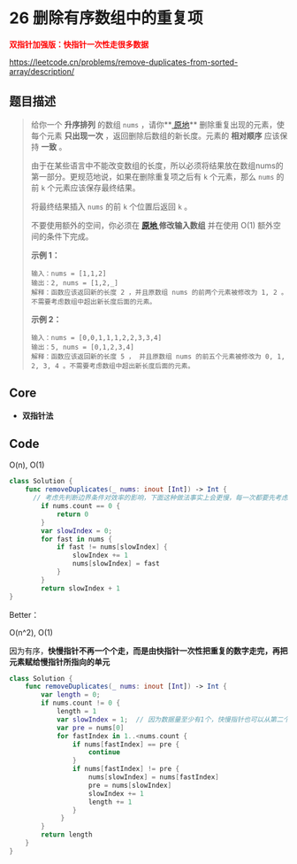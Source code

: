 # 26 删除有序数组中的重复项

**<font color=red>双指针加强版：快指针一次性走很多数据</font>**

https://leetcode.cn/problems/remove-duplicates-from-sorted-array/description/

## 题目描述

> 给你一个 **升序排列** 的数组 `nums` ，请你**[ 原地](http://baike.baidu.com/item/原地算法)** 删除重复出现的元素，使每个元素 **只出现一次** ，返回删除后数组的新长度。元素的 **相对顺序** 应该保持 **一致** 。
>
> 由于在某些语言中不能改变数组的长度，所以必须将结果放在数组nums的第一部分。更规范地说，如果在删除重复项之后有 `k` 个元素，那么 `nums` 的前 `k` 个元素应该保存最终结果。
>
> 将最终结果插入 `nums` 的前 `k` 个位置后返回 `k` 。
>
> 不要使用额外的空间，你必须在 **[原地 ](https://baike.baidu.com/item/原地算法)修改输入数组** 并在使用 O(1) 额外空间的条件下完成。
>
> **示例 1：**
>
> ```
> 输入：nums = [1,1,2]
> 输出：2, nums = [1,2,_]
> 解释：函数应该返回新的长度 2 ，并且原数组 nums 的前两个元素被修改为 1, 2 。不需要考虑数组中超出新长度后面的元素。
> ```
>
> **示例 2：**
>
> ```
> 输入：nums = [0,0,1,1,1,2,2,3,3,4]
> 输出：5, nums = [0,1,2,3,4]
> 解释：函数应该返回新的长度 5 ， 并且原数组 nums 的前五个元素被修改为 0, 1, 2, 3, 4 。不需要考虑数组中超出新长度后面的元素。
> ```

## Core

- **双指针法**

## Code

O(n), O(1)

```swift
class Solution {
    func removeDuplicates(_ nums: inout [Int]) -> Int {
      // 考虑先判断边界条件对效率的影响，下面这种做法事实上会更慢，每一次都要先考虑
        if nums.count == 0 {
            return 0
        }
        var slowIndex = 0;
        for fast in nums {
            if fast != nums[slowIndex] {
                slowIndex += 1
                nums[slowIndex] = fast
            }
        }
        return slowIndex + 1
}
```

Better：

O(n^2), O(1)

因为有序，**快慢指针不再一个个走，而是由快指针一次性把重复的数字走完，再把元素赋给慢指针所指向的单元**

```swift
class Solution {
    func removeDuplicates(_ nums: inout [Int]) -> Int {
        var length = 0;
        if nums.count != 0 {
            length = 1
            var slowIndex = 1;  // 因为数据量至少有1个，快慢指针也可以从第二个数据开始（index = 1）
            var pre = nums[0]
            for fastIndex in 1..<nums.count {
            	if nums[fastIndex] == pre {
                	continue
            	}
            	if nums[fastIndex] != pre {
                	nums[slowIndex] = nums[fastIndex]
                	pre = nums[slowIndex]
                	slowIndex += 1
                	length += 1
            	}	
       		 }
        }
        return length
    }
}
```











